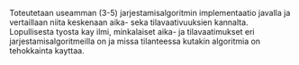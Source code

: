 Toteutetaan useamman (3-5) jarjestamisalgoritmin implementaatio javalla ja vertaillaan niita keskenaan
aika- seka tilavaativuuksien kannalta. Lopullisesta tyosta kay ilmi, minkalaiset aika- ja tilavaatimukset
eri jarjestamisalgoritmeilla on ja missa tilanteessa kutakin algoritmia on tehokkainta kayttaa.